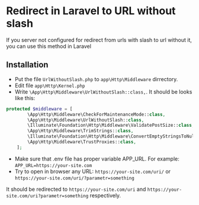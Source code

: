# Redirect in Laravel to URL without slash
If you server not configured for redirect from urls with slash to url without it, you can use this method in Laravel

## Installation

- Put the file ```UrlWithoutSlash.php``` to ```app\Http\Middleware``` dirrectory.
- Edit file ```app\Http\Kernel.php```
- Write ```\App\Http\Middleware\UrlWithoutSlash::class,```. It should be looks like this:
```php
protected $middleware = [
        \App\Http\Middleware\CheckForMaintenanceMode::class,
        \App\Http\Middleware\UrlWithoutSlash::class,
        \Illuminate\Foundation\Http\Middleware\ValidatePostSize::class,
        \App\Http\Middleware\TrimStrings::class,
        \Illuminate\Foundation\Http\Middleware\ConvertEmptyStringsToNull::class,
        \App\Http\Middleware\TrustProxies::class,
    ];
```
- Make sure that .env file has proper variable APP_URL. For example: ```APP_URL=https://your-site.com```
- Try to open in browser any URL:
```https://your-site.com/uri/```
or
```https://your-site.com/uri/?parametr=something```

It should be redirected to ```https://your-site.com/uri``` and ```https://your-site.com/uri?parametr=something``` respectively.
